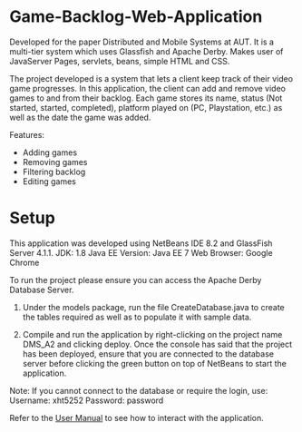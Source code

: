 # Game-Backlog-Web-Application
Developed for the paper Distributed and Mobile Systems at AUT. It is a multi-tier system which uses Glassfish and Apache Derby. Makes user of JavaServer Pages, servlets, beans, simple HTML and CSS.

The project developed is a system that lets a client keep track of their video game progresses. In this
application, the client can add and remove video games to and from their backlog. Each game stores its
name, status (Not started, started, completed), platform played on (PC, Playstation, etc.) as well as the
date the game was added.

Features:
- Adding games
- Removing games
- Filtering backlog
- Editing games

Setup
=======
This application was developed using NetBeans IDE 8.2 and GlassFish Server 4.1.1.
JDK: 1.8
Java EE Version: Java EE 7 Web
Browser: Google Chrome

To run the project please ensure you can access the Apache Derby Database Server.

1. Under the models package, run the file CreateDatabase.java to create the tables required as
well as to populate it with sample data.

2. Compile and run the application by right-clicking on the project name DMS_A2 and clicking
deploy. Once the console has said that the project has been deployed, ensure that you are
connected to the database server before clicking the green button on top of NetBeans to start
the application.

Note: If you cannot connect to the database or require the login, use:
Username: xht5252
Password: password

Refer to the [User Manual](https://github.com/mikhaela105/Game-Backlog-Web-Application/blob/master/User%20Manual.pdf) to see how to interact with the application.
